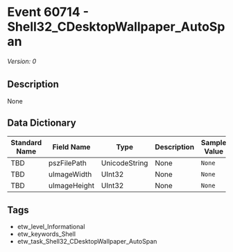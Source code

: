 # Event 60714 - Shell32_CDesktopWallpaper_AutoSpan
###### Version: 0

## Description
None

## Data Dictionary
|Standard Name|Field Name|Type|Description|Sample Value|
|---|---|---|---|---|
|TBD|pszFilePath|UnicodeString|None|`None`|
|TBD|uImageWidth|UInt32|None|`None`|
|TBD|uImageHeight|UInt32|None|`None`|

## Tags
* etw_level_Informational
* etw_keywords_Shell
* etw_task_Shell32_CDesktopWallpaper_AutoSpan